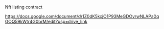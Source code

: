 
Nft listing contract

https://docs.google.com/document/d/1Z0dK5kcjO1P93MeGDOvrwNLAPa0qGOQ59kWtr4G0brM/edit?usp=drive_link
